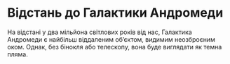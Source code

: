 # Відстань до Галактики Андромеди

На відстані у два мільйона світлових років від нас, Галактика Андромеди є
найбільш віддаленим об’єктом, видимим неозброєним оком. Однак, без бінокля або
телескопу, вона буде виглядати як темна пляма.
